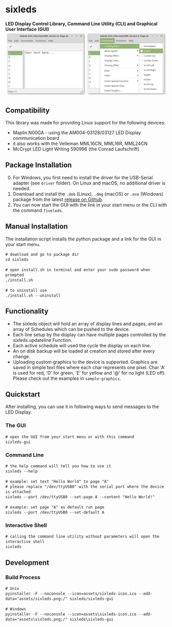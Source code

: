 # sixleds
**LED Display Control Library, Command Line Utility (CLI) and Graphical User Interface (GUI)**
![Screenshot](.github/screenshot.png)

## Compatibility
This library was made for providing Linux support for the following devices:
- Maplin N00GA - using the AM004-03128/03127 LED Display communication board
- it also works with the Velleman MML16CN, MML16R, MML24CN
- McCrypt LED Light Writing 590996 (the Conrad Laufschrift)

## Package Installation
0. For Windows, you first need to install the driver for the USB-Serial adapter (see `driver` folder). On Linux and macOS, no additional driver is needed.
1. Download and install the `.deb` (Linux), `.dmg` (macOS) or `.exe` (Windows) package from the latest [release on Github](https://github.com/schorschii/sixleds/releases).
2. You can now start the GUI with the link in your start menu or the CLI with the command `fiveleds`.

## Manual Installation
The installation script installs the python package and a link for the GUI in your start menu.
```
# download and go to package dir
cd sixleds

# open install.sh in terminal and enter your sudo password when prompted
./install.sh

# to uninstall use
./install.sh --uninstall
```

## Functionality
- The sixleds object will hold an array of display lines and pages, and an array of Schedules which can be pushed to the device.
- Each line setup by the display can have multiple pages controlled by the sixleds.updateline Function.
- Each active schedule will used the cycle the display on each line.
- An on disk backup will be loaded at creation and stored after every change.
- Uploading custom graphics to the device is supported. Graphics are saved in simple text files where each char represents one pixel. Char 'A' is used for red, 'D' for green, 'E' for yellow and '@' for no light (LED off). Please check out the examples in `sample-graphics`.

## Quickstart
After installing, you can use it in following ways to send messages to the LED Display.

### The GUI
```
# open the GUI from your start menu or with this command
sixleds-gui
```

### Command Line
```
# the help command will tell you how to use it
sixleds --help

# example: set text "Hello World" to page "A"
# please replace "/dev/ttyUSB0" with the serial port where the device is attached
sixleds --port /dev/ttyUSB0 --set-page A --content "Hello World!"

# example: set page "A" as default run page
sixleds --port /dev/ttyUSB0 --set-default A
```

### Interactive Shell
```
# calling the command line utility without parameters will open the interactive shell
sixleds
```

## Development
### Build Process
```
# Unix
pyinstaller -F --noconsole --icon=assets/sixleds-icon.ico --add-data="assets/sixleds.png:/" sixleds/sixleds-gui

# Windows
pyinstaller -F --noconsole --icon=assets\sixleds-icon.ico --add-data="assets\sixleds.png;/" sixleds\sixleds-gui
```
